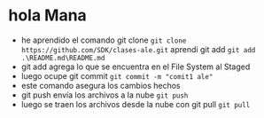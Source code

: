 # hola Mana
* he aprendido el comando git clone
`git clone https://github.com/SDK/clases-ale.git`
aprendi git add 
`git add .\README.md\README.md`
* git add agrega lo que se encuentra en el File System al Staged
* luego ocupe git commit
`git commit -m "comit1 ale"`
* este comando asegura los cambios hechos
* git push envía los archivos a la nube
`git push`
* luego se traen los archivos desde la nube con git pull
`git pull`